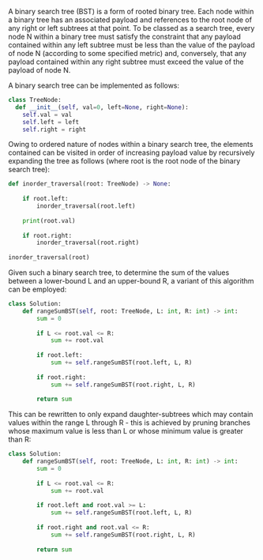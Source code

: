 A binary search tree (BST) is a form of rooted binary tree. Each node within a binary tree has an associated payload and references to the root node of any right or left subtrees at that point. To be classed as a search tree, every node N within a binary tree must satisfy the constraint that any payload contained within any left subtree must be less than the value of the payload of node N (according to some specified metric) and, conversely, that any payload contained within any right subtree must exceed the value of the payload of node N.

A binary search tree can be implemented as follows:

``` python
class TreeNode:
  def __init__(self, val=0, left=None, right=None):
    self.val = val
    self.left = left
    self.right = right
```

Owing to ordered nature of nodes within a binary search tree, the elements contained can be visited in order of increasing payload value by recursively expanding the tree as follows (where root is the root node of the binary search tree):

``` python
def inorder_traversal(root: TreeNode) -> None:
    
    if root.left:
        inorder_traversal(root.left)
    
    print(root.val)    
    
    if root.right:
        inorder_traversal(root.right)
        
inorder_traversal(root) 
```

Given such a binary search tree, to determine the sum of the values between a lower-bound L and an upper-bound R, a variant of this algorithm can be employed:

``` python
class Solution:
    def rangeSumBST(self, root: TreeNode, L: int, R: int) -> int:
        sum = 0
        
        if L <= root.val <= R:
            sum += root.val
        
        if root.left:
            sum += self.rangeSumBST(root.left, L, R)   
    
        if root.right:
            sum += self.rangeSumBST(root.right, L, R)
            
        return sum
```

This can be rewritten to only expand daughter-subtrees which may contain values within the range L through R - this is achieved by pruning branches whose maximum value is less than L or whose minimum value is greater than R: 

``` python
class Solution:
    def rangeSumBST(self, root: TreeNode, L: int, R: int) -> int:
        sum = 0
        
        if L <= root.val <= R:
            sum += root.val
        
        if root.left and root.val >= L:
            sum += self.rangeSumBST(root.left, L, R)   
    
        if root.right and root.val <= R:
            sum += self.rangeSumBST(root.right, L, R)
            
        return sum
```
